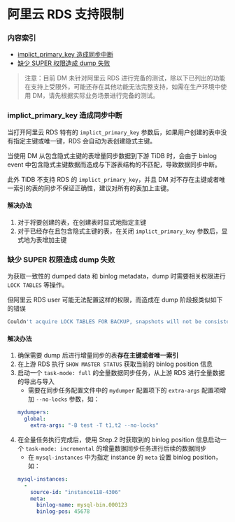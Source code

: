 阿里云 RDS 支持限制
===

### 内容索引

- [implict_primary_key 造成同步中断](#implict_primary_key-造成同步中断)
- [缺少 SUPER 权限造成 dump 失败](#缺少-super-权限造成-dump-失败)

> 注意：目前 DM 未针对阿里云 RDS 进行完备的测试，除以下已列出的功能在支持上受限外，可能还存在其他功能无法完整支持，如需在生产环境中使用 DM，请先根据实际业务场景进行完备的测试。

### implict_primary_key 造成同步中断

当打开阿里云 RDS 特有的 `implict_primary_key` 参数后，如果用户创建的表中没有指定主键或唯一键，RDS 会自动为表创建隐式主键。

当使用 DM 从包含隐式主键的表增量同步数据到下游 TiDB 时，会由于 binlog event 中包含隐式主键数据而造成与下游表结构的不匹配，导致数据同步中断。

此外 TiDB 不支持 RDS 的 `implict_primary_key`，并且 DM 对不存在主键或者唯一索引的表的同步不保证正确性，建议对所有的表加上主键。

#### 解决办法

1. 对于将要创建的表，在创建表时显式地指定主键
2. 对于已经存在且包含隐式主键的表，在关闭 `implict_primary_key` 参数后，显式地为表增加主键

### 缺少 SUPER 权限造成 dump 失败

为获取一致性的 dumped data 和 binlog metadata，dump 时需要相关权限进行 `LOCK TABLES` 等操作。

但阿里云 RDS user 可能无法配置这样的权限，而造成在 dump 阶段报类似如下的错误

```bash
Couldn't acquire LOCK TABLES FOR BACKUP, snapshots will not be consistent: Access denied; you need (at least one of) the SUPER privilege(s) for this operation
```

#### 解决办法

1. 确保需要 dump 后进行增量同步的表**存在主键或者唯一索引**
2. 在上游 RDS 执行 `SHOW MASTER STATUS` 获取当前的 binlog position 信息
3. 启动一个 `task-mode: full` 的全量数据同步任务，从上游 RDS 进行全量数据的导出与导入
    - 需要在同步任务配置文件中的 `mydumper` 配置项下的 `extra-args` 配置项增加 `--no-locks` 参数，如：
    ```yaml
    mydumpers:
      global:
        extra-args: "-B test -T t1,t2 --no-locks"
    ```
4. 在全量任务执行完成后，使用 Step.2 时获取到的 binlog position 信息启动一个 `task-mode: incremental` 的增量数据同步任务进行后续的数据同步
    - 在 `mysql-instances` 中为指定 instance 的 `meta` 设置 binlog position，如：
    ```yaml
    mysql-instances:
      -
        source-id: "instance118-4306"
        meta:
          binlog-name: mysql-bin.000123
          binlog-pos: 45678
    ```
